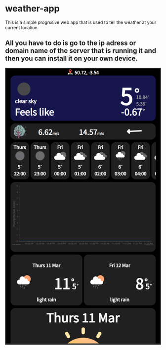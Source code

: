 # weather-app
This is a simple progrssive web app that is used to tell the weather at your current location.

All you have to do is go to the ip adress or domain name of the server that is running it and then you can install it on your own device.
---
<img src="./resources/example1.png">
